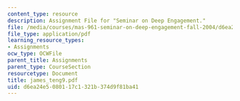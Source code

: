 ```yaml
---
content_type: resource
description: Assignment File for "Seminar on Deep Engagement."
file: /media/courses/mas-961-seminar-on-deep-engagement-fall-2004/d6ea24e5080117c1321b374d9f81ba41_james_teng9.pdf
file_type: application/pdf
learning_resource_types:
- Assignments
ocw_type: OCWFile
parent_title: Assignments
parent_type: CourseSection
resourcetype: Document
title: james_teng9.pdf
uid: d6ea24e5-0801-17c1-321b-374d9f81ba41
---
```

